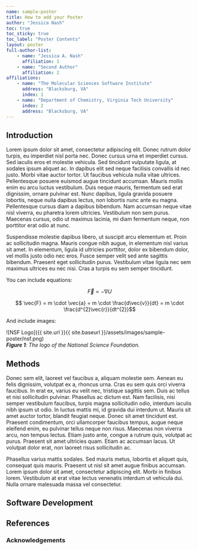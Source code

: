 ```yaml
---
name: sample-poster
title: How to add your Poster
author: "Jessica Nash"
toc: true
toc_sticky: true
toc_label: "Poster Contents"
layout: poster
full-author-list:
    - name: "Jessica A. Nash"
      affiliation: 1
    - name: "Second Author"
      affiliation: 2
affiliations:
    - name: "The Molecular Sciences Software Institute"
      address: "Blacksburg, VA"
      index: 1
    - name: "Department of Chemistry, Virginia Tech University"
      index: 2
      address: "Blacksburg, VA"
---
```


## Introduction

Lorem ipsum dolor sit amet, consectetur adipiscing elit. Donec rutrum dolor turpis, eu imperdiet nisl porta nec. Donec cursus urna et imperdiet cursus. Sed iaculis eros et molestie vehicula. Sed tincidunt vulputate ligula, at sodales ipsum aliquet ac. In dapibus elit sed neque facilisis convallis id nec justo. Morbi vitae auctor tortor. Ut faucibus vehicula nulla vitae ultrices. Pellentesque posuere euismod augue tincidunt accumsan. Mauris mollis enim eu arcu luctus vestibulum. Duis neque mauris, fermentum sed erat dignissim, ornare pulvinar est. Nunc dapibus, ligula gravida posuere lobortis, neque nulla dapibus lectus, non lobortis nunc ante eu magna. Pellentesque cursus diam a dapibus bibendum. Nam accumsan neque vitae nisl viverra, eu pharetra lorem ultricies. Vestibulum non sem purus. Maecenas cursus, odio ut maximus lacinia, mi diam fermentum neque, non porttitor erat odio at nunc.

Suspendisse molestie dapibus libero, ut suscipit arcu elementum et. Proin ac sollicitudin magna. Mauris congue nibh augue, in elementum nisl varius sit amet. In elementum, ligula id ultricies porttitor, dolor ex bibendum dolor, vel mollis justo odio nec eros. Fusce semper velit sed ante sagittis bibendum. Praesent eget sollicitudin purus. Vestibulum vitae ligula nec sem maximus ultrices eu nec nisi. Cras a turpis eu sem semper tincidunt.

You can include equations:

$$ \vec{F} = - \nabla U $$

$$ \vec{F} = m \cdot \vec{a} = m \cdot \frac{d\vec{v}}{dt} = m \cdot \frac{d^{2}\vec{r}}{dt^{2}}$$

And include images:

![NSF Logo]({{ site.url }}{{ site.baseurl }}/assets/images/sample-poster/nsf.png)  
***Figure 1**: The logo of the National Science Foundation.*

## Methods 
Donec sem elit, laoreet vel faucibus a, aliquam molestie sem. Aenean eu felis dignissim, volutpat ex a, rhoncus urna. Cras eu sem quis orci viverra faucibus. In erat ex, varius eu velit nec, tristique sagittis sem. Duis ac tellus et nisi sollicitudin pulvinar. Phasellus ac dictum est. Nam facilisis, nisi semper vestibulum faucibus, turpis magna sollicitudin odio, interdum iaculis nibh ipsum ut odio. In luctus mattis mi, id gravida dui interdum ut. Mauris sit amet auctor tortor, blandit feugiat neque. Donec sit amet tincidunt est. Praesent condimentum, orci ullamcorper faucibus tempus, augue neque eleifend enim, eu pulvinar tellus neque non risus. Maecenas non viverra arcu, non tempus lectus. Etiam justo ante, congue a rutrum quis, volutpat ac purus. Praesent sit amet ultricies quam. Etiam ac accumsan lacus. Ut volutpat dolor erat, non laoreet risus sollicitudin ac.

Phasellus varius mattis sodales. Sed mauris metus, lobortis et aliquet quis, consequat quis mauris. Praesent ut nisl sit amet augue finibus accumsan. Lorem ipsum dolor sit amet, consectetur adipiscing elit. Morbi in finibus lorem. Vestibulum at erat vitae lectus venenatis interdum ut vehicula dui. Nulla ornare malesuada massa vel consectetur.

## Software Development

## References

### Acknowledgements